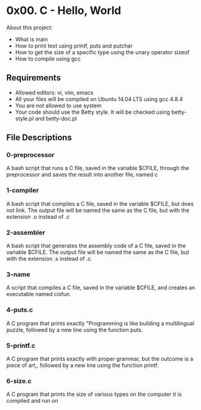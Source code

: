 # 0x00. C - Hello, World

About this project:

- What is main
- How to print text using printf, puts and putchar
- How to get the size of a specific type using the unary operator sizeof
- How to compile using gcc

## Requirements
- Allowed editors: vi, vim, emacs
- All your files will be compiled on Ubuntu 14.04 LTS using gcc 4.8.4
- You are not allowed to use system
- Your code should use the Betty style. It will be checked using betty-style.pl and betty-doc.pl

## File Descriptions

### 0-preprocessor
A bash script that runs a C file, saved in the variable $CFILE, through the preprocessor and saves the result into another file, named c

### 1-compiler 
A bash script that compiles a C file, saved in the variable $CFILE, but does not link. The output file will be named the same as the C file, but with the extension .o instead of .c

### 2-assembler 
A bash script that generates the assembly code of a C file, saved in the variable $CFILE. The output file will be named the same as the C file, but with the extension .s instead of .c.

### 3-name 
A script that compiles a C file, saved in the variable $CFILE, and creates an executable named cisfun.

### 4-puts.c 
A C program that prints exactly "Programming is like building a multilingual puzzle, followed by a new line using the function puts.

### 5-printf.c 
A C program that prints exactly with proper grammar, but the outcome is a piece of art,, followed by a new line using the function printf.

### 6-size.c 
A C program that prints the size of various types on the computer it is compiled and run on